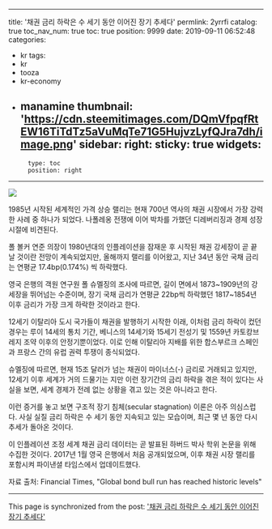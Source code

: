 
---
title: '채권 금리 하락은 수 세기 동안 이어진 장기 추세다'
permlink: 2yrrfi
catalog: true
toc_nav_num: true
toc: true
position: 9999
date: 2019-09-11 06:52:48
categories:
- kr
tags:
- kr
- tooza
- kr-economy
- manamine
thumbnail: 'https://cdn.steemitimages.com/DQmVfpqfRtEW16TiTdTz5aVuMqTe71G5HujvzLyfQJra7dh/image.png'
sidebar:
    right:
        sticky: true
widgets:
    -
        type: toc
        position: right
---


![](https://cdn.steemitimages.com/DQmVfpqfRtEW16TiTdTz5aVuMqTe71G5HujvzLyfQJra7dh/image.png)

1985년 시작된 세계적인 가격 상승 랠리는 현재 700년 역사의 채권 시장에서 가장 강력한 사례 중 하나가 되었다. 나폴레옹 전쟁에 이어 박차를 가했던 디레버리징과 경제 성장 시절에 비견된다.​

폴 볼커 연준 의장이 1980년대의 인플레이션을 잠재운 후 시작된 채권 강세장이 곧 끝날 것이란 전망이 계속되었지만, 올해까지 랠리를 이어왔고, 지난 34년 동안 국채 금리는 연평균 17.4bp(0.174%) 씩 하락했다.​

영국 은행의 객원 연구원 폴 슈멜징의 조사에 따르면, 길이 면에서 1873~1909년의 강세장을 뛰어넘는 수준이며, 장기 국채 금리가 연평균 22bp씩 하락했던 1817~1854년 이후 금리가 가장 크게 하락한 것이라고 한다.​

12세기 이탈리아 도시 국가들이 채권을 발행하기 시작한 이래, 이처럼 금리 하락이 컸던 경우는 루이 14세의 통치 기간, 베니스의 14세기와 15세기 전성기 및 1559년 카토캉브레지 조약 이후의 안정기뿐이었다. 이로 인해 이탈리아 지배를 위한 합스부르크 스페인과 프랑스 간의 유럽 권력 투쟁이 종식되었다.​

슈멜징에 따르면, 현재 15조 달러가 넘는 채권이 마이너스(-) 금리로 거래되고 있지만, 12세기 이후 세계가 거의 드물기는 지만 이런 장기간의 금리 하락을 겪은 적이 있다는 사실을 보면, 세계 경제가 전례 없는 상황을 겪고 있는 것은 아니라고 한다.​

이런 증거를 놓고 보면 구조적 장기 침체(secular stagnation) 이론은 아주 의심스럽다. 사실 실질 금리 하락은 수 세기 동안 지속되고 있는 모습이며, 최근 몇 년 동안 다시 추세가 돌아온 것이다.​

이 인플레이션 조정 세계 채권 금리 데이터는 곧 발표된 하버드 박사 학위 논문을 위해 수집한 것이다. 2017년 1월 영국 은행에서 처음 공개되었으며, 이후 채권 시장 랠리를 포함시켜 파이낸셜 타임스에서 업데이트했다.​

자료 출처: Financial Times, "Global bond bull run has reached historic levels"

- - -

This page is synchronized from the post: ['채권 금리 하락은 수 세기 동안 이어진 장기 추세다'](https://steemit.com/@pius.pius/2yrrfi)
